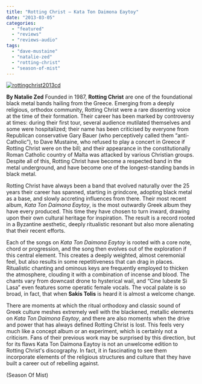 ```yaml
---
title: "Rotting Christ – Kata Ton Daimona Eaytoy"
date: "2013-03-05"
categories: 
  - "featured"
  - "reviews"
  - "reviews-audio"
tags: 
  - "dave-mustaine"
  - "natalie-zed"
  - "rotting-christ"
  - "season-of-mist"
---
```


[![rottingchrist2013cd](http://www.hellbound.ca/wp-content/uploads/2013/03/rottingchrist2013cd.jpg)](http://www.hellbound.ca/wp-content/uploads/2013/03/rottingchrist2013cd.jpg)

**By Natalie Zed** Founded in 1987, **Rotting Christ** are one of the foundational black metal bands hailing from the Greece. Emerging from a deeply religious, orthodox community, Rotting Christ were a rare dissenting voice at the time of their formation. Their career has been marked by controversy at times: during their first tour, several audience mutilated themselves and some were hospitalized; their name has been criticised by everyone from Republican conservative Gary Bauer (who perceptively called them “anti-Catholic”), to Dave Mustaine, who refused to play a concert in Greece if Rotting Christ were on the bill; and their appearance in the constitutionally Roman Catholic country of Malta was attacked by various Christian groups. Despite all of this, Rotting Christ have become a respected band in the metal underground, and have become one of the longest-standing bands in black metal.

Rotting Christ have always been a band that evolved naturally over the 25 years their career has spanned, starting in grindcore, adopting black metal as a base, and slowly accreting influences from there. Their most recent album, _Kata Ton Daimona Eaytoy_, is the most outwardly Greek album they have every produced. This time they have chosen to turn inward, drawing upon their own cultural heritage for inspiration. The result is a record rooted in a Byzantine aesthetic, deeply ritualistic resonant but also more alienating that their recent efforts.

Each of the songs on _Kata Ton Daimona Eaytoy_ is rooted with a core note, chord or progression, and the song then evolves out of the exploration if this central element. This creates a deeply weighted, almost ceremonial feel, but also results in some repetitiveness that can drag in places. Ritualistic chanting and ominous keys are frequently employed to thicken the atmosphere, clouding it with a combination of incense and blood. The chants vary from downcast drone to hysterical wail, and “Cine Iubeste Si Lasa” even features some operatic female vocals. The vocal palate is so broad, in fact, that when **Sakis Tolis** is heard it is almost a welcome change.

There are moments at which the ritual orthodoxy and classic sound of Greek culture meshes extremely well with the blackened, metallic elements on _Kata Ton Daimona Eaytoy_, and there are also moments when the drive and power that has always defined Rotting Christ is lost. This feels very much like a concept album or an experiment, which is certainly not a criticism. Fans of their previous work may be surprised by this direction, but for its flaws Kata Ton Daimona Eaytoy is not an unwelcome edition to Rotting Christ's discography. In fact, it in fascinating to see them incorporate elements of the religious structures and culture that they have built a career out of rebelling against.

(Season Of Mist)
